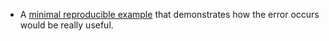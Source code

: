 - A [minimal reproducible example](https://stackoverflow.com/help/minimal-reproducible-example) that demonstrates how the error occurs would be really useful.
